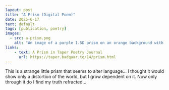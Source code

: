 ```yaml
---
layout: post
title: "A Prism (Digital Poem)"
date: 2025-6-17
text: default
tags: [publication, poetry]
images:
  - src: a-prism.png
    alt: "An image of a purple 1.5D prism on an orange background with some text obscured by its boundaries."
links:
    - text: A Prism in Taper Poetry Journal
      url: https://taper.badquar.to/14/prism.html
---
```


This is a strange little prism that seems to alter language... I 
thought it would show only a distortion of the world, but I grow 
dependent on it. Now only through it do I find my truth refracted...
